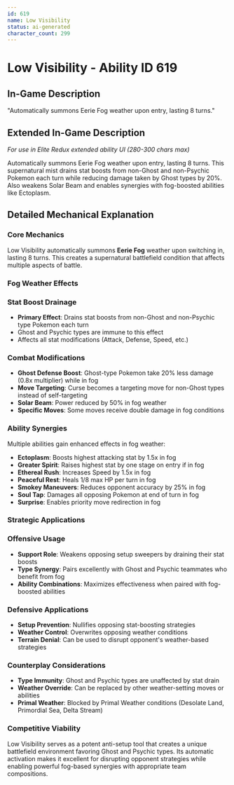 ```yaml
---
id: 619
name: Low Visibility
status: ai-generated
character_count: 299
---
```


# Low Visibility - Ability ID 619

## In-Game Description
"Automatically summons Eerie Fog weather upon entry, lasting 8 turns."

## Extended In-Game Description
*For use in Elite Redux extended ability UI (280-300 chars max)*

Automatically summons Eerie Fog weather upon entry, lasting 8 turns. This supernatural mist drains stat boosts from non-Ghost and non-Psychic Pokemon each turn while reducing damage taken by Ghost types by 20%. Also weakens Solar Beam and enables synergies with fog-boosted abilities like Ectoplasm.

## Detailed Mechanical Explanation

### Core Mechanics
Low Visibility automatically summons **Eerie Fog** weather upon switching in, lasting 8 turns. This creates a supernatural battlefield condition that affects multiple aspects of battle.

### Fog Weather Effects

### Stat Boost Drainage
- **Primary Effect**: Drains stat boosts from non-Ghost and non-Psychic type Pokemon each turn
- Ghost and Psychic types are immune to this effect
- Affects all stat modifications (Attack, Defense, Speed, etc.)

### Combat Modifications
- **Ghost Defense Boost**: Ghost-type Pokemon take 20% less damage (0.8x multiplier) while in fog
- **Move Targeting**: Curse becomes a targeting move for non-Ghost types instead of self-targeting
- **Solar Beam**: Power reduced by 50% in fog weather
- **Specific Moves**: Some moves receive double damage in fog conditions

### Ability Synergies
Multiple abilities gain enhanced effects in fog weather:
- **Ectoplasm**: Boosts highest attacking stat by 1.5x in fog
- **Greater Spirit**: Raises highest stat by one stage on entry if in fog
- **Ethereal Rush**: Increases Speed by 1.5x in fog
- **Peaceful Rest**: Heals 1/8 max HP per turn in fog
- **Smokey Maneuvers**: Reduces opponent accuracy by 25% in fog
- **Soul Tap**: Damages all opposing Pokemon at end of turn in fog
- **Surprise**: Enables priority move redirection in fog

### Strategic Applications

### Offensive Usage
- **Support Role**: Weakens opposing setup sweepers by draining their stat boosts
- **Type Synergy**: Pairs excellently with Ghost and Psychic teammates who benefit from fog
- **Ability Combinations**: Maximizes effectiveness when paired with fog-boosted abilities

### Defensive Applications
- **Setup Prevention**: Nullifies opposing stat-boosting strategies
- **Weather Control**: Overwrites opposing weather conditions
- **Terrain Denial**: Can be used to disrupt opponent's weather-based strategies

### Counterplay Considerations
- **Type Immunity**: Ghost and Psychic types are unaffected by stat drain
- **Weather Override**: Can be replaced by other weather-setting moves or abilities
- **Primal Weather**: Blocked by Primal Weather conditions (Desolate Land, Primordial Sea, Delta Stream)

### Competitive Viability
Low Visibility serves as a potent anti-setup tool that creates a unique battlefield environment favoring Ghost and Psychic types. Its automatic activation makes it excellent for disrupting opponent strategies while enabling powerful fog-based synergies with appropriate team compositions.